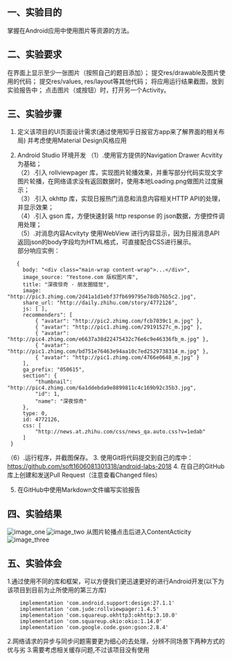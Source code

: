 ## 一、实验目的
掌握在Android应用中使用图片等资源的方法。

## 二、实验要求
在界面上显示至少一张图片（按照自己的题目添加）；
提交res/drawable及图片使用的代码；
提交res/values, res/layout等其他代码；
将应用运行结果截图，放到实验报告中；
点击图片（或按钮）时，打开另一个Activity。

## 三、实验步骤
 1. 定义该项目的UI页面设计需求(通过使用知乎日报官方app来了解界面的相关布局)
    并考虑使用Material Design风格应用

 2. Android Studio 环境开发
 （1）.使用官方提供的Navigation Drawer Acvitity为基础；<br>
 （2）.引入 rollviewpager 库，实现图片轮播效果，并重写部分代码实现文字图片轮播，在网络请求没有返回数据时，使用本地Loading.png做图片过度展示；<br> 
 （3）.引入 okhttp 库，实现日报热门消息和消息内容相关HTTP API的处理，并显示效果；<br>
 （4）.引入 gson 库，方便快速封装 http response 的 json数据，方便控件调用处理；<br>
 （5）.对消息内容Acvityty 使用WebView 进行内容显示，因为日报消息API返回json的body字段均为HTML格式，可直接配合CSS进行展示。<br>
  部分响应实例：
 ```
    {
      body: "<div class="main-wrap content-wrap">...</div>",
      image_source: "Yestone.com 版权图片库",
      title: "深夜惊奇 · 朋友圈错觉",
      image: "http://pic3.zhimg.com/2d41a1d1ebf37fb699795e78db76b5c2.jpg",
      share_url: "http://daily.zhihu.com/story/4772126",
      js: [ ],
      recommenders": [
          { "avatar": "http://pic2.zhimg.com/fcb7039c1_m.jpg" },
          { "avatar": "http://pic1.zhimg.com/29191527c_m.jpg" },
          { "avatar": "http://pic4.zhimg.com/e6637a38d22475432c76e6c9e46336fb_m.jpg" },
          { "avatar": "http://pic1.zhimg.com/bd751e76463e94aa10c7ed2529738314_m.jpg" },
          { "avatar": "http://pic1.zhimg.com/4766e0648_m.jpg" }
      ],
      ga_prefix: "050615",
      section": {
          "thumbnail": "http://pic4.zhimg.com/6a1ddebda9e8899811c4c169b92c35b3.jpg",
          "id": 1,
          "name": "深夜惊奇"
      },
      type: 0,
      id: 4772126,
      css: [
          "http://news.at.zhihu.com/css/news_qa.auto.css?v=1edab"
      ]
  }
  ```
 （6）.运行程序，并截图保存。 
 3. 使用Git将代码提交到自己的库中：https://github.com/soft1606081301318/android-labs-2018
 4. 在自己的GitHub库上创建和发送Pull Request（注意查看Changed files）

 5. 在GitHub中使用Markdown文件编写实验报告
## 四、实验结果
 ![image_one](https://github.com/0r2dev/android-labs-2018/contributors/master/soft1606081301318/screenshot3_1.png "截图一")
 ![image_two](https://github.com/0r2dev/android-labs-2018/contributors/master/soft1606081301318/screenshot3_2.png "截图二")
 从图片轮播点击后进入ContentActicity
 ![image_three](https://github.com/0r2dev/android-labs-2018/contributors/master/soft1606081301318/screenshot3_3.png "截图三")
## 五、实验体会
1.通过使用不同的库和框架，可以方便我们更迅速更好的进行Android开发(以下为该项目到目前为止所使用的第三方库)
```
    implementation 'com.android.support:design:27.1.1'
    implementation 'com.jude:rollviewpager:1.4.5'
    implementation 'com.squareup.okhttp3:okhttp:3.10.0'
    implementation 'com.squareup.okio:okio:1.14.0'
    implementation 'com.google.code.gson:gson:2.8.4'
```
2.网络请求的异步与同步问题需要更为细心的去处理，分辨不同场景下两种方式的优与劣
3.需要考虑相关缓存问题,不过该项目没有使用